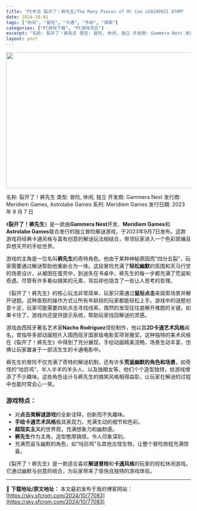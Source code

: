 ```yaml
---
title: "PC中文 裂开了！裤先生/The Many Pieces of Mr Coo v20240921 870M"
date: 2024-10-01
tags: ["休闲", "冒险", "卡通", "手绘", "探索"]
categories: ["PC游戏下载", "PC游戏专区"]
excerpt: "名称: 裂开了！裤先生 类型: 冒险, 休闲, 独立 开发商: Gammera Nest 发行商: Meridiem Games, Astrolabe Games 系列: Meridiem Games 发行日期: 2023 年 9 月 7 日 《裂开了！裤先生》是一款由Gammera Nest开发、&hellip;"
layout: post
---
```


<img class="aligncenter size-full wp-image-77084" src="https://sky.sfcrom.com/wp-content/uploads/2024/10/202410010241091.webp" alt="" width="660" height="370" />

名称: 裂开了！裤先生
类型: 冒险, 休闲, 独立
开发商: Gammera Nest
发行商: Meridiem Games, Astrolabe Games
系列: Meridiem Games
发行日期: 2023 年 9 月 7 日

《<strong>裂开了！裤先生</strong>》是一款由<strong>Gammera Nest</strong>开发、<strong>Meridiem Games</strong>和<strong>Astrolabe Games</strong>联合发行的独立冒险解谜游戏，于2023年9月7日发布。这款游戏将经典卡通风格与富有创意的解谜玩法相结合，带领玩家进入一个色彩斑斓且异想天开的手绘世界。

游戏的主角是一位名叫<strong>裤先生</strong>的奇特角色。他由于某种神秘原因而"四分五裂"，玩家需要通过解谜帮助他重新合为一体。这段冒险充满了<strong>轻松幽默</strong>的氛围和天马行空的场景设计，从被困在蛋壳中，到迷失在书桌中，裤先生的每一步都充满了荒诞和奇遇。尽管有许多看似搞笑的元素，背后却也隐含了一些让人思考的哲理。

《裂开了！裤先生》的核心玩法非常简单，玩家只需通过<strong>鼠标点击</strong>来探索场景并解开谜题。这种直观的操作方式让所有年龄段的玩家都能轻松上手。游戏中的谜题创意十足，玩家可能需要四处点击寻找线索，偶然的发现往往是解开难题的关键。如果卡住了，游戏内还提供提示系统，帮助玩家找回解谜的灵感。

游戏由西班牙著名艺术家<strong>Nacho Rodríguez</strong>领衔制作，他以其<strong>2D卡通艺术风格</strong>闻名，曾指导多部动画短片入围西班牙国家级电影奖项哥雅奖。这种独特的美术风格在《裂开了！裤先生》中得到了充分展现，手绘动画精美流畅，场景生动丰富，仿佛让玩家置身于一部活生生的卡通电影中。

裤先生的冒险不仅充满了奇特的解谜机制，还有许多<strong>荒诞幽默的角色和场景</strong>，如奇怪的“咕巨鸡”、半人半羊的羊头人、以及独眼女等，他们个个造型独特，给游戏增添了不少趣味。这些角色设计与裤先生的搞笑风格相得益彰，让玩家在解谜的过程中也能时常会心一笑。
<h3>游戏特点：</h3>
<ul>
 	<li>对<strong>点击类解谜游戏</strong>的全新诠释，创新而不失趣味。</li>
 	<li><strong>手绘卡通艺术风格</strong>极具表现力，充满生动的细节和色彩。</li>
 	<li><strong>超现实主义</strong>的世界观，充满想象力和幽默感。</li>
 	<li><strong>裤先生</strong>作为主角，造型憨厚搞怪，令人印象深刻。</li>
 	<li>充满荒诞与幽默的角色，如“咕巨鸡”与其他古怪生物，让整个冒险旅程充满惊喜。</li>
</ul>
《裂开了！裤先生》是一款适合喜欢<strong>解谜冒险</strong>和<strong>卡通风格</strong>的玩家的轻松休闲游戏。它通过幽默与创意的结合，为玩家带来了愉快且独特的游戏体验。

---
📖 **下载地址/原文地址：** 本文最初发布于我的博客网站：[https://sky.sfcrom.com/2024/10/77083](https://sky.sfcrom.com/2024/10/77083)
